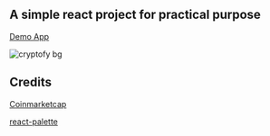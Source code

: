 ## A simple react project for practical purpose

[Demo App](http://condescending-kalam-8d1440.netlify.com/)

![cryptofy bg](https://preview.ibb.co/mwxZ9H/crypto.png)

## Credits

[Coinmarketcap](https://coinmarketcap.com/api/)

[react-palette](https://github.com/leonardokl/react-palette)
